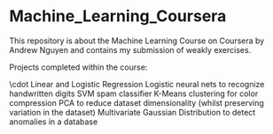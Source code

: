 # Machine_Learning_Coursera
This repository is about the Machine Learning Course on Coursera by Andrew Nguyen and contains my submission of weakly exercises.

Projects completed within the course:

  \cdot Linear and Logistic Regression
  Logistic neural nets to recognize handwritten digits
  SVM spam classifier
  K-Means clustering for color compression
  PCA to reduce dataset dimensionality (whilst preserving variation in the dataset)
  Multivariate Gaussian Distribution to detect anomalies in a database
